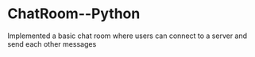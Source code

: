 # ChatRoom--Python
Implemented a basic chat room where users can connect to a server and send each other messages
